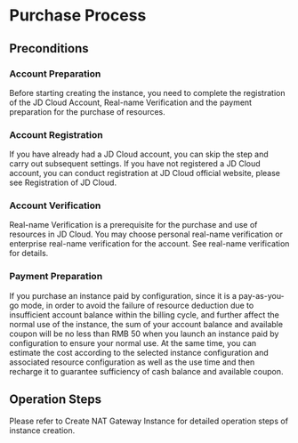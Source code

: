 # Purchase Process

## Preconditions

### Account Preparation

Before starting creating the instance, you need to complete the registration of the JD Cloud Account, Real-name Verification and the payment preparation for the purchase of resources.

### Account Registration

If you have already had a JD Cloud account, you can skip the step and carry out subsequent settings. If you have not registered a JD Cloud account, you can conduct registration at JD Cloud official website, please see Registration of JD Cloud.

### Account Verification

Real-name Verification is a prerequisite for the purchase and use of resources in JD Cloud. You may choose personal real-name verification or enterprise real-name verification for the account. See real-name verification for details.

### Payment Preparation

If you purchase an instance paid by configuration, since it is a pay-as-you-go mode, in order to avoid the failure of resource deduction due to insufficient account balance within the billing cycle, and further affect the normal use of the instance, the sum of your account balance and available coupon will be no less than RMB 50 when you launch an instance paid by configuration to ensure your normal use. At the same time, you can estimate the cost according to the selected instance configuration and associated resource configuration as well as the use time and then recharge it to guarantee sufficiency of cash balance and available coupon.

## Operation Steps

Please refer to Create NAT Gateway Instance for detailed operation steps of instance creation.
